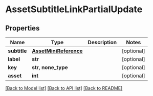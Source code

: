 # AssetSubtitleLinkPartialUpdate


## Properties

Name | Type | Description | Notes
------------ | ------------- | ------------- | -------------
**subtitle** | [**AssetMiniReference**](AssetMiniReference.md) |  | [optional] 
**label** | **str** |  | [optional] 
**key** | **str, none_type** |  | [optional] 
**asset** | **int** |  | [optional] 

[[Back to Model list]](../README.md#models) [[Back to API list]](../README.md#api-endpoints) [[Back to README]](../README.md)


